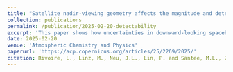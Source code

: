 ```yaml
---
title: "Satellite nadir-viewing geometry affects the magnitude and detectability of long-term trends in stratospheric ozone"
collection: publications
permalink: /publication/2025-02-20-detectability
excerpt: 'This paper shows how uncertainties in downward-looking spaceborne retrievals (for instance SBUV) affect the degree of confidence placed in long-term trends in lower stratospheric ozone, with important implications for the longest historical records about the ozone hole and its recovery.'
date: 2025-02-20
venue: 'Atmospheric Chemistry and Physics'
paperurl: 'https://acp.copernicus.org/articles/25/2269/2025/'
citation: Rivoire, L., Linz, M., Neu, J.L., Lin, P. and Santee, M.L., 2024. Detectability of forced trends in stratospheric ozone. Atmospheric Chemistry and Physics, 2025, pp.1-32.
---
```

